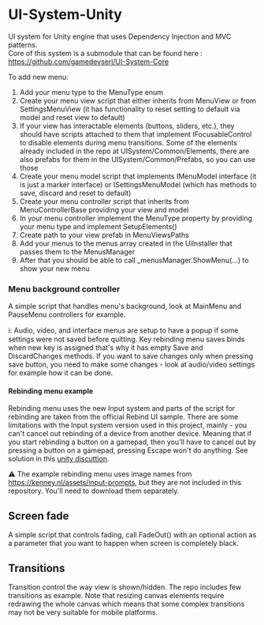 # UI-System-Unity

UI system for Unity engine that uses Dependency Injection and MVC patterns.  
Core of this system is a submodule that can be found here : https://github.com/gamedevserj/UI-System-Core 


To add new menu:
1. Add your menu type to the MenuType enum
2. Create your menu view script that either inherits from MenuView or from SettingsMenuView (it has functionality to reset setting to default via model and reset view to default)
3. If your view has interactable elements (buttons, sliders, etc.), they should have scripts attached to them that implement IFocusableControl to disable elements during menu transitions. Some of the elements already included in the repo at UISystem/Common/Elements, there are also prefabs for them in the UISystem/Common/Prefabs, so you can use those
4. Create your menu model script that implements IMenuModel interface (it is just a marker interface) or ISettingsMenuModel (which has methods to save, discard and reset to default)
5. Create your menu controller script that inherits from MenuControllerBase providing your view and model
6. In your menu controller implement the MenuType property by providing your menu type and implement SetupElements()
7. Create path to your view prefab in MenuViewsPaths
8. Add your menus to the menus array created in the UiInstaller that passes them to the MenusManager
9. After that you should be able to call _menusManager.ShowMenu(...) to show your new menu

### Menu background controller
A simple script that handles menu's background, look at MainMenu and PauseMenu controllers for example.

ℹ️: 
Audio, video, and interface menus are setup to have a popup if some settings were not saved before quitting. Key rebinding menu saves binds when new key is assigned that's why it has empty Save and DiscardChanges methods. If you want to save changes only when pressing save button, you need to make some changes - look at audio/video settings for example how it can be done.

#### Rebinding menu example

Rebinding menu uses the new Input system and parts of the script for rebinding are taken from the official Rebind UI sample. There are some limitations with the Input system version used in this project, mainly - you can't cancel out rebinding of a device from another device. Meaning that if you start rebinding a button on a gamepad, then you'll have to cancel out by pressing a button on a gamepad, pressing Escape won't do anything. See solution in this
[unity discuttion](https://discussions.unity.com/t/impossible-to-get-cancelling-of-control-rebind-working-with-both-keyboard-and-gamepad/1576251/3).

 ⚠️ The example rebinding menu uses image names from https://kenney.nl/assets/input-prompts, but they are not included in this repository. You'll need to download them separately.

## Screen fade
A simple script that controls fading, call FadeOut() with an optional action as a parameter that you want to happen when screen is completely black.

## Transitions  
Transition control the way view is shown/hidden. The repo includes few transitions as example. Note that resizing canvas elements require redrawing the whole canvas which means that some complex transitions may not be very suitable for mobile platforms.
